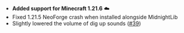 - **Added support for Minecraft 1.21.6** ☁️
- Fixed 1.21.5 NeoForge crash when installed alongside MidnightLib
- Slightly lowered the volume of dig up sounds ([#39](https://github.com/Tschipcraft/spawnanimations/issues/39))
